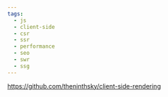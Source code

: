 ```yaml
---
tags:
  - js
  - client-side
  - csr
  - ssr
  - performance
  - seo
  - swr
  - ssg
---
```

https://github.com/theninthsky/client-side-rendering
